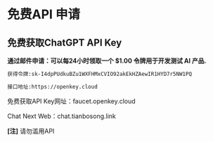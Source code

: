# 免费API 申请
## 免费获取ChatGPT API Key
**通过邮件申请：可以每24小时领取一个 $1.00 令牌用于开发测试 AI 产品.**
```txt
获得令牌:sk-I4dpPUdkuBZu1WXFHMxCVIO92akEkHZAewIR1HYD7r5NW1PQ

接口地址:https://openkey.cloud
```
免费获取API Key网址：faucet.openkey.cloud

Chat Next Web：chat.tianbosong.link

**[注]** 请勿滥用API
